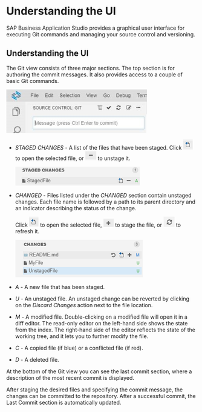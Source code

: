 <!-- loiod14646ada3a24483b5a47265a8242140 -->

# Understanding the UI

SAP Business Application Studio provides a graphical user interface for executing Git commands and managing your source control and versioning.



<a name="loiod14646ada3a24483b5a47265a8242140__section_svy_5cn_23b"/>

## Understanding the UI

The Git view consists of three major sections. The top section is for authoring the commit messages. It also provides access to a couple of basic Git commands.

![](images/Understanding_the_UI_780859a.jpg)

-   *STAGED CHANGES* - A list of the files that have been staged. Click ![](images/Open_FIle_b4801d1.png) to open the selected file, or ![](images/Git_Unstage_ed68173.png) to unstage it.

    ![](images/Git_Staged_Files_8ed2f2f.png)

-   *CHANGED* - Files listed under the *CHANGED* section contain unstaged changes. Each file name is followed by a path to its parent directory and an indicator describing the status of the change.

    Click ![](images/Open_FIle_b4801d1.png) to open the selected file, ![](images/Git_Stage_9bd7585.png) to stage the file, or ![](images/Git_Refresh_9c6d3bb.png) to refresh it.

     ![](images/Changes_section_cc4026e.png)


-   *A* - A new file that has been staged.
-   *U* - An unstaged file. An unstaged change can be reverted by clicking on the *Discard Changes* action next to the file location.
-   *M* - A modified file. Double-clicking on a modified file will open it in a diff editor. The read-only editor on the left-hand side shows the state from the index. The right-hand side of the editor reflects the state of the working tree, and it lets you to further modify the file.
-   *C* - A copied file \(if blue\) or a conflicted file \(if red\).
-   *D* - A deleted file.

At the bottom of the Git view you can see the last commit section, where a description of the most recent commit is displayed.

After staging the desired files and specifying the commit message, the changes can be committed to the repository. After a successful commit, the Last Commit section is automatically updated.

